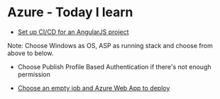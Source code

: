 # Azure - Today I learn

* [Set up CI/CD for an AngularJS project](https://dev.to/thisdotmedia/continuously-integrating-angular-with-azure-devops-2k9l)

Note: Choose Windows as OS, ASP as running stack and choose from above to below.

* Choose Publish Profile Based Authentication if there's not enough permission

* [Choose an empty job and Azure Web App to deploy](https://stackoverflow.com/questions/59580256/azure-function-app-deploy-from-azure-build-pipeline-credentials-cannot-be-nul)
